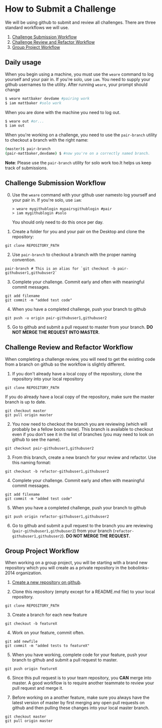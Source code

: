 # How to Submit a Challenge

We will be using github to submit and review all challenges. There are three standard workflows we will use.

1. [Challenge Submission Workflow](#challenge-submission-workflow)
1. [Challenge Review and Refactor Workflow](#challenge-review-and-refactor-workflow)
1. [Group Project Workflow](#group-project-workflow)

## Daily usage

When you begin using a machine, you must use the `weare` command to log yourself and your pair in. If you're solo, use `iam`. You need to supply your github usernames to the utility. After running `weare`, your prompt should change

```bash
$ weare mattbaker devdame #pairing work
$ iam mattbaker #solo work
```

When you are done with the machine you need to log out.

```bash
$ weare out #or...
$ iam out
```

When you're working on a challenge, you need to use the `pair-branch` utility to checkout a branch with the right name:

```bash
(master)$ pair-branch
(pair-mattbaker,devdame) $ #now you're on a correctly named branch.
```

**Note**: Please use the `pair-branch` utility for solo work too.It helps us keep track of submissions.

## Challenge Submission Workflow

0. Use the `weare` command with your github user namesto log yourself and your pair in. If you're solo, use `iam`:
   ```
   > weare mygithublogin mypairsgithublogin #pair
   > iam mygithublogin #solo
   ```

   You should only need to do this once per day.

1. Create a folder for you and your pair on the Desktop and clone the repository:

  ```shell
  git clone REPOSITORY_PATH
  ```

2. Use `pair-branch` to checkout a branch with the proper naming convention.

  ```shell
  pair-branch # This is an alias for `git checkout -b pair-githubuser1,githubuser2`
  ```

3. Complete your challenge. Commit early and often with meaningful commit messages.

  ```shell
  git add filename
  git commit -m "added test code"
  ```

4. When you have a completed challenge, push your branch to github

  ```shell
  git push -u origin pair-githubuser1,githubuser2
  ```

5.  Go to github and submit a pull request to master from your branch.  **DO NOT MERGE THE REQUEST INTO MASTER.**

## Challenge Review and Refactor Workflow

When completing a challenge review, you will need to get the existing code from a branch on github so the workflow is slightly different.


1.  If you don't already have a local copy of the repository, clone the repository into your local repository

  ```shell
  git clone REPOSITORY_PATH
  ```

  If you do already have a local copy of the repository, make sure the master branch is up to date.

  ```shell
  git checkout master
  git pull origin master
  ```

2. You now need to checkout the branch you are reviewing (which will probably be a fellow boots name). This branch is available to checkout even if you don't see it in the list of branches (you may need to look on github to see the name).

  ```shell
  git checkout pair-githubuser1,githubuser2
  ```

3. From this branch, create a new branch for your review and refactor. Use this naming format:

  ```shell
  git checkout -b refactor-githubuser1,githubuser2
  ```

4. Complete your challenge. Commit early and often with meaningful commit messages.

  ```shell
  git add filename
  git commit -m "added test code"
  ```

5. When you have a completed challenge, push your branch to github

  ```shell
  git push origin refactor-githubuser1,githubuser2
  ```

6. Go to github and submit a pull request to the branch you are reviewing (`pair-githubuser1,githubuser2`) from your branch (`refactor-githubuser1,githubuser2`).  **DO NOT MERGE THE REQUEST.**

## Group Project Workflow

When working on a group project, you will be starting with a brand new repository which you will create as a private repository in the bobolinks-2014 organization.

1. [Create a new repository on github](https://help.github.com/articles/create-a-repo).

2. Clone this repository (empty except for a README.md file) to your local repository.

  ```shell
  git clone REPOSITORY_PATH
  ```

3. Create a branch for each new feature

  ```shell
  git checkout -b featureX
  ```

4. Work on your feature, commit often.

  ```shell
  git add newfile
  git commit -m "added tests to featureX"
  ```

5. When you have working, complete code for your feature, push your branch to github and submit a pull request to master.

  ```shell
  git push origin featureX
  ```

6. Since this pull request is to your team repository, you **CAN** merge into master. A good workflow is to require another teammate to review your pull request and merge it.

7. Before working on a another feature, make sure you always have the latest version of master by first merging any open pull requests on github and then pulling these changes into your local master branch.

  ```shell
  git checkout master
  git pull origin master
  ```
